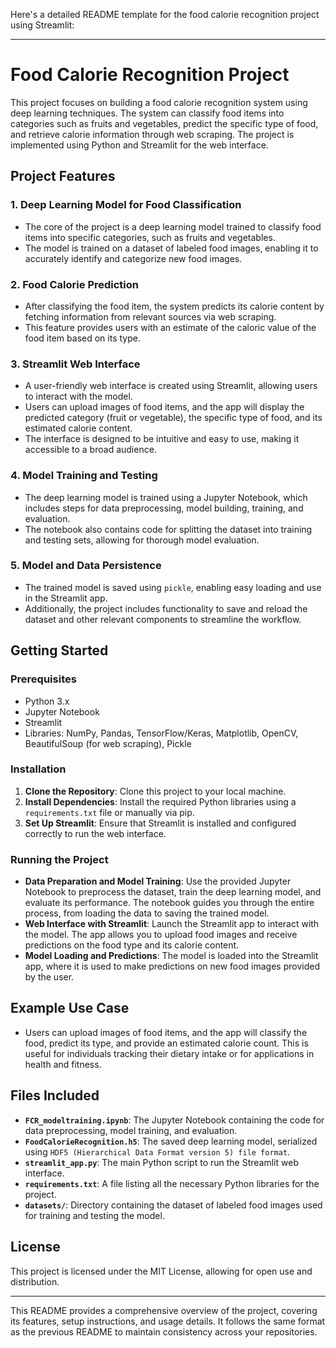 Here's a detailed README template for the food calorie recognition project using Streamlit:

---

# Food Calorie Recognition Project

This project focuses on building a food calorie recognition system using deep learning techniques. The system can classify food items into categories such as fruits and vegetables, predict the specific type of food, and retrieve calorie information through web scraping. The project is implemented using Python and Streamlit for the web interface.

## Project Features

### 1. **Deep Learning Model for Food Classification**
   - The core of the project is a deep learning model trained to classify food items into specific categories, such as fruits and vegetables.
   - The model is trained on a dataset of labeled food images, enabling it to accurately identify and categorize new food images.

### 2. **Food Calorie Prediction**
   - After classifying the food item, the system predicts its calorie content by fetching information from relevant sources via web scraping.
   - This feature provides users with an estimate of the caloric value of the food item based on its type.

### 3. **Streamlit Web Interface**
   - A user-friendly web interface is created using Streamlit, allowing users to interact with the model.
   - Users can upload images of food items, and the app will display the predicted category (fruit or vegetable), the specific type of food, and its estimated calorie content.
   - The interface is designed to be intuitive and easy to use, making it accessible to a broad audience.

### 4. **Model Training and Testing**
   - The deep learning model is trained using a Jupyter Notebook, which includes steps for data preprocessing, model building, training, and evaluation.
   - The notebook also contains code for splitting the dataset into training and testing sets, allowing for thorough model evaluation.

### 5. **Model and Data Persistence**
   - The trained model is saved using `pickle`, enabling easy loading and use in the Streamlit app.
   - Additionally, the project includes functionality to save and reload the dataset and other relevant components to streamline the workflow.

## Getting Started

### Prerequisites
- Python 3.x
- Jupyter Notebook
- Streamlit
- Libraries: NumPy, Pandas, TensorFlow/Keras, Matplotlib, OpenCV, BeautifulSoup (for web scraping), Pickle

### Installation
1. **Clone the Repository**: Clone this project to your local machine.
2. **Install Dependencies**: Install the required Python libraries using a `requirements.txt` file or manually via pip.
3. **Set Up Streamlit**: Ensure that Streamlit is installed and configured correctly to run the web interface.

### Running the Project
- **Data Preparation and Model Training**: Use the provided Jupyter Notebook to preprocess the dataset, train the deep learning model, and evaluate its performance. The notebook guides you through the entire process, from loading the data to saving the trained model.
- **Web Interface with Streamlit**: Launch the Streamlit app to interact with the model. The app allows you to upload food images and receive predictions on the food type and its calorie content.
- **Model Loading and Predictions**: The model is loaded into the Streamlit app, where it is used to make predictions on new food images provided by the user.

## Example Use Case
- Users can upload images of food items, and the app will classify the food, predict its type, and provide an estimated calorie count. This is useful for individuals tracking their dietary intake or for applications in health and fitness.

## Files Included

- **`FCR_modeltraining.ipynb`**: The Jupyter Notebook containing the code for data preprocessing, model training, and evaluation.
- **`FoodCalorieRecognition.h5`**: The saved deep learning model, serialized using `HDF5 (Hierarchical Data Format version 5) file format`.
- **`streamlit_app.py`**: The main Python script to run the Streamlit web interface.
- **`requirements.txt`**: A file listing all the necessary Python libraries for the project.
- **`datasets/`**: Directory containing the dataset of labeled food images used for training and testing the model.

## License

This project is licensed under the MIT License, allowing for open use and distribution.

---

This README provides a comprehensive overview of the project, covering its features, setup instructions, and usage details. It follows the same format as the previous README to maintain consistency across your repositories.
